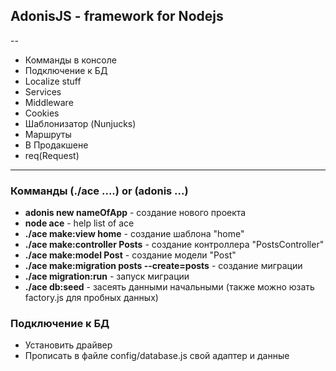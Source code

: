 ## AdonisJS - framework for Nodejs

--
* Комманды в консоле
* Подключение к БД
* Localize stuff
* Services
* Middleware
* Cookies
* Шаблонизатор (Nunjucks)
* Маршруты
* В Продакшене
* req(Request)


---


### Комманды (./ace ....) or (adonis ...)
* **adonis new nameOfApp** - создание нового проекта
* **node ace** - help list of ace
* **./ace make:view home** - создание шаблона "home"
* **./ace make:controller Posts** - создание контроллера "PostsController"
* **./ace make:model Post** - создание модели "Post"
* **./ace make:migration posts --create=posts** - создание миграции
* **./ace migration:run** - запуск миграции
* **./ace db:seed** - засеять данными начальными (также можно юзать factory.js для пробных данных)

### Подключение к БД
* Установить драйвер
* Прописать в файле config/database.js свой адаптер и данные
